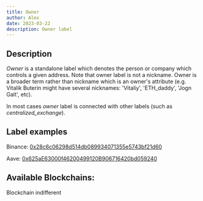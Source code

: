 ```yaml
---
title: Owner
author: Alex
date: 2023-03-22
description: Owner label
---
```


## Description

_Owner_ is a standalone label which denotes the person or company which controls a given address. Note that owner label is not a nickname. Owner is a broader term rather than nickname which is an owner's attribute (e.g. Vitalik Buterin might have several nicknames: 'Vitaliy', 'ETH_daddy', 'Jogn Galt', etc).

In most cases _owner_ label is connected with other labels (such as _centralized_exchange_).

## Label examples

Binance: [0x28c6c06298d514db089934071355e5743bf21d60](https://etherscan.io/address/0x28c6c06298d514db089934071355e5743bf21d60)

Aave: [0x625aE63000f46200499120B906716420bd059240](https://etherscan.io/address/0x625aE63000f46200499120B906716420bd059240)

## Available Blockchains:

Blockchain indifferent